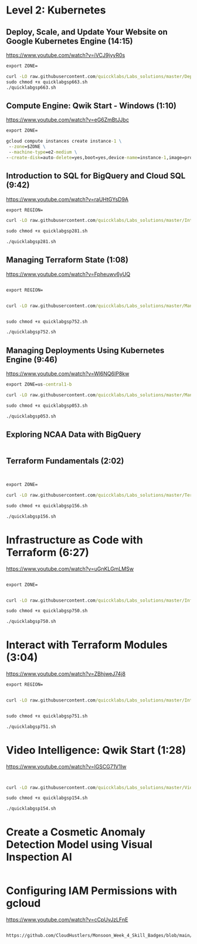 # Level 2: Kubernetes

## Deploy, Scale, and Update Your Website on Google Kubernetes Engine (14:15)

https://www.youtube.com/watch?v=iVCJ9jyyR0s


```cmd
export ZONE=
```
```cmd
curl -LO raw.githubusercontent.com/quiccklabs/Labs_solutions/master/Deploy%20Scale%20and%20Update%20Your%20Website%20on%20Google%20Kubernetes%20Engine/quicklabgsp663.sh
sudo chmod +x quicklabgsp663.sh
./quicklabgsp663.sh
```

## Compute Engine: Qwik Start - Windows (1:10)

https://www.youtube.com/watch?v=eG6ZmBtJJbc

```cmd
export ZONE=
```
```cmd
gcloud compute instances create instance-1 \
 --zone=$ZONE \
 --machine-type=e2-medium \
--create-disk=auto-delete=yes,boot=yes,device-name=instance-1,image=projects/windows-cloud/global/images/windows-server-2022-dc-v20230913,mode=rw,size=50,type=projects/$DEVSHELL_PROJECT_ID/zones/$ZONE/diskTypes/pd-balanced 
```

## Introduction to SQL for BigQuery and Cloud SQL (9:42)

https://www.youtube.com/watch?v=raUHtGYsD9A

```cmd
export REGION=
```
```cmd
curl -LO raw.githubusercontent.com/quiccklabs/Labs_solutions/master/Introduction%20to%20SQL%20for%20BigQuery%20and%20Cloud%20SQL/quicklabgsp281.sh

sudo chmod +x quicklabgsp281.sh

./quicklabgsp281.sh

```

## Managing Terraform State (1:08)

https://www.youtube.com/watch?v=Fpheuwv6yUQ

```cmd

export REGION=


curl -LO raw.githubusercontent.com/quiccklabs/Labs_solutions/master/Managing%20Terraform%20State/quicklabgsp752.sh


sudo chmod +x quicklabgsp752.sh

./quicklabgsp752.sh

```

## Managing Deployments Using Kubernetes Engine (9:46)

https://www.youtube.com/watch?v=Wl6NQ6IP8kw

```cmd
export ZONE=us-central1-b

curl -LO raw.githubusercontent.com/quiccklabs/Labs_solutions/master/Managing%20Deployments%20Using%20Kubernetes%20Engine/quicklabgsp053.sh

sudo chmod +x quicklabgsp053.sh

./quicklabgsp053.sh
```

## Exploring NCAA Data with BigQuery
```cmd

```

## Terraform Fundamentals (2:02)
```cmd


export ZONE=

curl -LO raw.githubusercontent.com/quiccklabs/Labs_solutions/master/Terraform%20Fundamentals/quicklabgsp156.sh

sudo chmod +x quicklabgsp156.sh

./quicklabgsp156.sh

```


# Infrastructure as Code with Terraform (6:27)

https://www.youtube.com/watch?v=uGnKLGmLMSw

```cmd

export ZONE=


curl -LO raw.githubusercontent.com/quiccklabs/Labs_solutions/master/Infrastructure%20as%20Code%20with%20Terraform/quicklabgsp750.sh

sudo chmod +x quicklabgsp750.sh

./quicklabgsp750.sh

```

# Interact with Terraform Modules (3:04)

https://www.youtube.com/watch?v=ZBhjweJ74j8


```cmd
export REGION=


curl -LO raw.githubusercontent.com/quiccklabs/Labs_solutions/master/Interact%20with%20Terraform%20Modules/quicklabgsp751.sh


sudo chmod +x quicklabgsp751.sh

./quicklabgsp751.sh

```

# Video Intelligence: Qwik Start (1:28)

https://www.youtube.com/watch?v=lGSCG71V1Iw

```cmd


curl -LO raw.githubusercontent.com/quiccklabs/Labs_solutions/master/Video%20Intelligence%20Qwik%20Start/quicklabgsp154.sh

sudo chmod +x quicklabgsp154.sh

./quicklabgsp154.sh


```

# Create a Cosmetic Anomaly Detection Model using Visual Inspection AI
```cmd

```

# Configuring IAM Permissions with gcloud

https://www.youtube.com/watch?v=cCpUvJzLFnE

```cmd

https://github.com/CloudHustlers/Monsoon_Week_4_Skill_Badges/blob/main/02_Deploy_and_Manage_Cloud_Environments_with_Google_Cloud/01_Configuring%20IAM%20Permissions%20with%20gcloud%20%23GSP647%20.md


```
